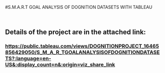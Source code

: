 #S.M.A.R.T GOAL ANALYSIS OF DOGNITION DATASETS WITH TABLEAU

<p> <br/ >
</p>
     

## Details of the project are in the attached link:

### https://public.tableau.com/views/DOGNITIONPROJECT_16465856429050/S_M_A_R_TGOALANALYSISOFDOGNITIONDATASETS?:language=en-US&:display_count=n&:origin=viz_share_link
